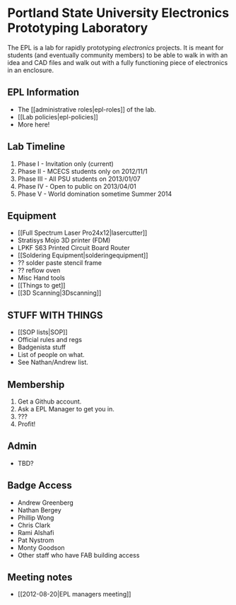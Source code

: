 # Portland State University Electronics Prototyping Laboratory

The EPL is a lab for rapidly prototyping *electronics* projects. It is meant for students (and eventually community members) to be able to walk in with an idea and CAD files and walk out with a fully functioning piece of electronics in an enclosure. 


## EPL Information

- The [[administrative roles|epl-roles]] of the lab.
- [[Lab policies|epl-policies]]
- More here!


## Lab Timeline

1. Phase I -   Invitation only (current)
1. Phase II -  MCECS students only on 2012/11/1
1. Phase III - All PSU students on 2013/01/07
1. Phase IV -  Open to public on 2013/04/01
1. Phase V -   World domination sometime Summer 2014


## Equipment

- [[Full Spectrum Laser Pro24x12|lasercutter]]
- Stratisys Mojo 3D printer (FDM)
- LPKF S63 Printed Circuit Board Router
- [[Soldering Equipment|solderingequipment]]
- ?? solder paste stencil frame
- ?? reflow oven
- Misc Hand tools
- [[Things to get]]
- [[3D Scanning|3Dscanning]]

## STUFF WITH THINGS

- [[SOP lists|SOP]]
- Official rules and regs
- Badgenista stuff
- List of people on what.
- See Nathan/Andrew list.

## Membership

1. Get a Github account.
2. Ask a EPL Manager to get you in.
1. ???
1. Profit!

## Admin

- TBD?

## Badge Access

- Andrew Greenberg
- Nathan Bergey
- Phillip Wong
- Chris Clark
- Rami Alshafi
- Pat Nystrom
- Monty Goodson
- Other staff who have FAB building access


## Meeting notes

- [[2012-08-20|EPL managers meeting]]
